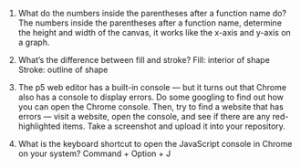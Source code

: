 1. What do the numbers inside the parentheses after a function name do?
    The numbers inside the parentheses after a function name, determine the height and width  of the canvas, 
    it works like the x-axis and y-axis on a graph.
    
2. What’s the difference between fill and stroke?
    Fill: interior of shape
    Stroke: outline of shape

3. The p5 web editor has a built-in console — but it turns out that Chrome also has a console to display errors. 
Do some googling to find out how you can open the Chrome console. Then, try to find a website that has errors — 
visit a website, open the console, and see if there are any red-highlighted items. Take a screenshot and upload 
it into your repository.
    

4. What is the keyboard shortcut to open the JavaScript console in Chrome on your system?
    Command + Option + J
    

